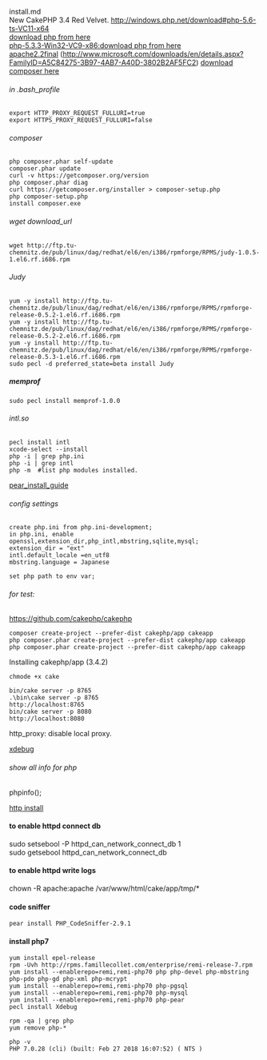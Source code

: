 install.md  
New CakePHP 3.4 Red Velvet.
http://windows.php.net/download#php-5.6-ts-VC11-x64  
[download php from here](http://windows.php.net/download)  
[php-5.3.3-Win32-VC9-x86:download php from here](http://windows.php.net/downloads/releases/archives/)  
[apache2.2final](https://www.apachehaus.com/cgi-bin/download.plx#APACHE22VC09)
(http://www.microsoft.com/downloads/en/details.aspx?FamilyID=A5C84275-3B97-4AB7-A40D-3802B2AF5FC2)
[download composer here](https://getcomposer.org/download/)  

###### in .bash_profile
```
export HTTP_PROXY_REQUEST_FULLURI=true
export HTTPS_PROXY_REQUEST_FULLURI=false
```
###### composer
```
php composer.phar self-update
composer.phar update
curl -v https://getcomposer.org/version
php composer.phar diag
curl https://getcomposer.org/installer > composer-setup.php
php composer-setup.php
install composer.exe
```

###### wget download_url
```
wget http://ftp.tu-chemnitz.de/pub/linux/dag/redhat/el6/en/i386/rpmforge/RPMS/judy-1.0.5-1.el6.rf.i686.rpm
```
###### Judy
```
yum -y install http://ftp.tu-chemnitz.de/pub/linux/dag/redhat/el6/en/i386/rpmforge/RPMS/rpmforge-release-0.5.2-1.el6.rf.i686.rpm
yum -y install http://ftp.tu-chemnitz.de/pub/linux/dag/redhat/el6/en/i386/rpmforge/RPMS/rpmforge-release-0.5.2-2.el6.rf.i686.rpm
yum -y install http://ftp.tu-chemnitz.de/pub/linux/dag/redhat/el6/en/i386/rpmforge/RPMS/rpmforge-release-0.5.3-1.el6.rf.i686.rpm
sudo pecl -d preferred_state=beta install Judy
```
##### memprof
```
sudo pecl install memprof-1.0.0
```
###### intl.so
```
pecl install intl
xcode-select --install 
php -i | grep php.ini
php -i | grep intl
php -m  #list php modules installed.
```
 [pear_install_guide](https://jason.pureconcepts.net/2012/10/install-pear-pecl-mac-os-x/)

###### config settings
```
create php.ini from php.ini-development;
in php.ini, enable openssl,extension_dir,php_intl,mbstring,sqlite,mysql;
extension_dir = "ext"
intl.default_locale =en_utf8
mbstring.language = Japanese

set php path to env var;
```
###### for test:
https://github.com/cakephp/cakephp
```
composer create-project --prefer-dist cakephp/app cakeapp
php composer.phar create-project --prefer-dist cakephp/app cakeapp
php composer.phar create-project --prefer-dist cakephp/app cakeapp
```
Installing cakephp/app (3.4.2)
```
chmode +x cake

bin/cake server -p 8765
.\bin\cake server -p 8765
http://localhost:8765
bin/cake server -p 8080
http://localhost:8080
```
http_proxy:
disable local proxy.

[xdebug](https://xdebug.org/download.php)

###### show all info for php
phpinfo();

[http install](http://www.jp.t2softworks.com/php/s401.htm)  

#### to enable httpd connect db
sudo setsebool -P httpd_can_network_connect_db 1  
sudo getsebool httpd_can_network_connect_db  
#### to enable httpd write logs
chown -R apache:apache /var/www/html/cake/app/tmp/*  
#### code sniffer
```
pear install PHP_CodeSniffer-2.9.1
```
#### install php7
```
yum install epel-release
rpm -Uvh http://rpms.famillecollet.com/enterprise/remi-release-7.rpm
yum install --enablerepo=remi,remi-php70 php php-devel php-mbstring php-pdo php-gd php-xml php-mcrypt
yum install --enablerepo=remi,remi-php70 php-pgsql
yum install --enablerepo=remi,remi-php70 php-mysql
yum install --enablerepo=remi,remi-php70 php-pear
pecl install Xdebug

rpm -qa | grep php
yum remove php-*

php -v
PHP 7.0.28 (cli) (built: Feb 27 2018 16:07:52) ( NTS )
```
